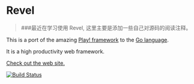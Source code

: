 # Revel

>###最近在学习使用 Revel, 这里主要是添加一些自己对源码的阅读注释。


This is a port of the amazing [Play! framework](http://www.playframework.org) to the [Go language](http://www.golang.org).

It is a high productivity web framework.

[Check out the web site.](http://robfig.github.com/revel)

[![Build Status](https://secure.travis-ci.org/robfig/revel.png?branch=master)](http://travis-ci.org/robfig/revel)
